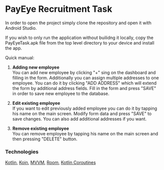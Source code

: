 <h1>PayEye Recruitment Task</h1>

In order to open the project simply clone the repository and open it with Android Studio. 

If you wish to only run the application without builidng it locally, copy the PayEyeTask.apk file from the top level directory to your device and install the app.

Quick manual:

1. <b>Adding new employee</b> </br>
You can add new employee by clicking "+" sing on the dashboard and filling in the form. Additionally you can assign multiple addresses to one employee. You can do it by clicking "ADD ADDRESS" which will extend the form by additional address fields. Fill in the form and press "SAVE" in order to save new employee to the database.

2. <b>Edit existing employee</b></br>
If you want to edit previously added employee you can do it by tapping his name on the main screen. Modify form data and press "SAVE" to save changes. You can also add additional addresses if you want.

3. <b>Remove existing employee</b></br>
You can remove employee by tapping his name on the main screen and then pressing "DELETE" button.

<h3>Technologies</h3>

<a href="https://kotlinlang.org/">Kotlin</a>, <a href="https://insert-koin.io/">Koin</a>, <a href="https://en.wikipedia.org/wiki/Model%E2%80%93view%E2%80%93viewmodel">MVVM</a>, <a href="https://developer.android.com/topic/libraries/architecture/room">Room</a>, <a href="https://kotlinlang.org/docs/reference/coroutines-overview.html">Kotlin Coroutines</a>
